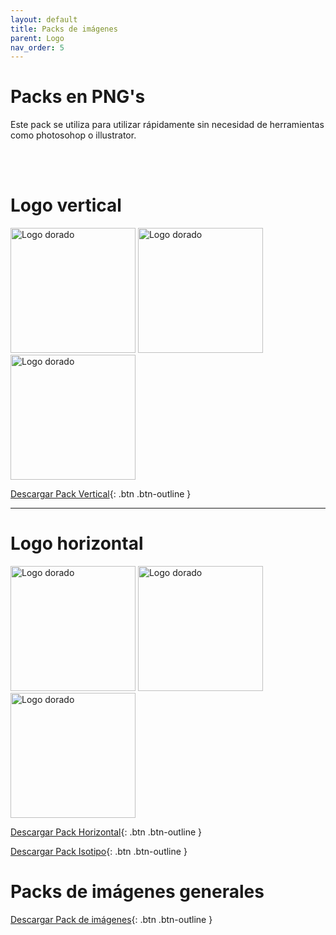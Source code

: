 ```yaml
---
layout: default
title: Packs de imágenes
parent: Logo
nav_order: 5
---
```


# Packs en PNG's
Este pack se utiliza para utilizar rápidamente sin necesidad de herramientas como photosohop o illustrator.

<br /><br />
# Logo vertical

<img src="../../../assets/images/referencia_blanco.png" width="200" alt="Logo dorado"/>
<img src="../../../assets/images/referencia_negro.png" width="200" alt="Logo dorado"/>
<img src="../../../assets/images/referencia_dorado.png" width="200" alt="Logo dorado"/>

[Descargar Pack Vertical](https://drive.google.com/uc?export=download&id=15XwNZVJkIJmwI4BHUNajao6Vx_3hpGc3){: .btn .btn-outline }

---
# Logo horizontal


<img src="../../../assets/images/referencia_horizontal_blanco.png" width="200" alt="Logo dorado"/>
<img src="../../../assets/images/referencia_horizontal_negro.png" width="200" alt="Logo dorado"/>
<img src="../../../assets/images/referencia_horizontal_dorado.png" width="200" alt="Logo dorado"/>

[Descargar Pack Horizontal](https://drive.google.com/uc?export=download&id=1v4HRy1NG9BRRqizJkn7ZNmdVM0MZPpWK){: .btn .btn-outline }

[Descargar Pack Isotipo](https://drive.google.com/uc?export=download&id=1DMAIqavppZGuscKJeyCi4xEcKjFp2YvU){: .btn .btn-outline }


# Packs de imágenes generales

[Descargar Pack de imágenes](https://drive.google.com/uc?export=download&id=1mTonB75oNffbnHdnpOAFQ9O_nFQk4i_4){: .btn .btn-outline }